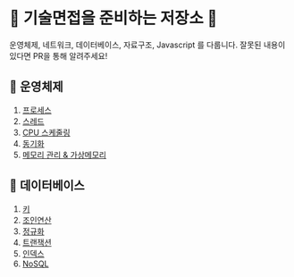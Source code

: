 # 🥷 기술면접을 준비하는 저장소 🥷

운영체제, 네트워크, 데이터베이스, 자료구조, Javascript 를 다룹니다. 
잘못된 내용이 있다면 PR을 통해 알려주세요!

## 🤖 운영체제
1. [프로세스](https://github.com/jeonyeohun/GetReadyForInterview/blob/main/OperatingSystem/01_Process.md)
3. [스레드](https://github.com/jeonyeohun/GetReadyForInterview/blob/main/OperatingSystem/02_Thread.md)
4. [CPU 스케줄링](https://github.com/jeonyeohun/GetReadyForInterview/blob/main/OperatingSystem/03_Scheduling.md)
5. [동기화](https://github.com/jeonyeohun/GetReadyForInterview/blob/main/OperatingSystem/04_Synchronization.md)
6. [메모리 관리 & 가상메모리](https://github.com/jeonyeohun/GetReadyForInterview/blob/main/OperatingSystem/06_VirtualMemory.md)

## 💾 데이터베이스
1. [키](https://github.com/jeonyeohun/GetReadyForInterview/blob/main/Database/01_Key.md)
2. [조인연산](https://github.com/jeonyeohun/GetReadyForInterview/blob/main/Database/02_Join.md)
3. [정규화](https://github.com/jeonyeohun/GetReadyForInterview/blob/main/Database/03_Normalization.md)
4. [트랜잭션](https://github.com/jeonyeohun/GetReadyForInterview/blob/main/Database/04_Transaction.md)
5. [인덱스](https://github.com/jeonyeohun/GetReadyForInterview/blob/main/Database/05_Index.md)
6. [NoSQL](https://github.com/jeonyeohun/GetReadyForInterview/blob/main/Database/06_NoSQL.md)
